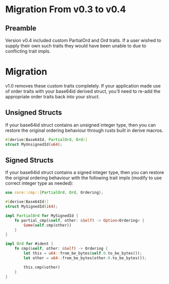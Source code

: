 # Migration From v0.3 to v0.4

## Preamble

Version v0.4 included custom PartialOrd and Ord traits. If a user wished to supply their own such traits they would have been unable to due to conflicting trait impls.

# Migration

v1.0 removes these custom traits completely.
If your application made use of order traits with your base64id derived struct, you'll need to re-add the appropriate order traits back into your struct.

## Unsigned Structs

If your base64id struct contains an unsigned integer type, then you can restore the original ordering behaviour through rusts built in derive macros.
```rust
#[derive(Base64Id, PartialOrd, Ord)]
struct MyUnsignedId(u64);
```

## Signed Structs

If your base64id struct contains a signed integer type, then you can restore the original ordering behaviour with the following trait impls (modify to use correct integer type as needed):

```rust
use core::cmp::{PartialOrd, Ord, Ordering};

#[derive(Base64Id)]
struct MySignedId(i64);

impl PartialOrd for MySignedId {
    fn partial_cmp(&self, other: &Self) -> Option<Ordering> {
        Some(self.cmp(other))
    }
}

impl Ord for #ident {
    fn cmp(&self, other: &Self) -> Ordering {
        let this = u64::from_be_bytes(self.0.to_be_bytes());
        let other = u64::from_be_bytes(other.0.to_be_bytes());

        this.cmp(&other)
    }
}
```